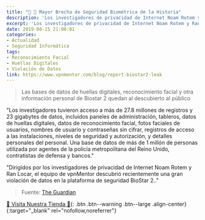 ```yaml
---
title: "📰 🔐 Mayor Brecha de Seguridad Biométrica de la Historia"
description: 'Los investigadores de privacidad de Internet Noam Rotem y Ran Locar descubren la mayor brecha de seguridad biométrica de la historia'
excerpt: 'Los investigadores de privacidad de Internet Noam Rotem y Ran Locar descubren la mayor brecha de seguridad biométrica de la historia'
date: 2019-08-15 21:00:01
categories:
- Actualidad
- Seguridad Informática
tags:
- Reconocimiento Facial
- Huellas Digitales
- Violación de Datos
link: https://www.vpnmentor.com/blog/report-biostar2-leak
---
```

> Las bases de datos de huellas digitales, reconocimiento facial y otra información personal de Biostar 2 quedan al descubierto al público

"Los investigadores tuvieron acceso a más de 27.8 millones de registros y 23 gigabytes de datos, incluidos paneles de administración, tableros, datos de huellas digitales, datos de reconocimiento facial, fotos faciales de usuarios, nombres de usuario y contraseñas sin cifrar, registros de acceso a las instalaciones, niveles de seguridad y autorización, y detalles personales del personal. Una base de datos de más de 1 millón de personas utilizada por agentes de la policía metropolitana del Reino Unido, contratistas de defensa y bancos."

"Dirigidos por los investigadores de privacidad de Internet Noam Rotem y Ran Locar, el equipo de vpnMentor descubrió recientemente una gran violación de datos en la plataforma de seguridad BioStar 2.."

> Fuente: [The Guardian](https://www.theguardian.com/technology/2019/aug/14/major-breach-found-in-biometrics-system-used-by-banks-uk-police-and-defence-firms)

[🎁 Visita Nuestra Tienda 🎁](https://www.amazon.es/shop/cibercursos){: .btn .btn--warning .btn--large .align-center}{:target="_blank" rel="nofollow,noreferrer"}
